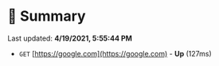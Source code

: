 # 📖 Summary
Last updated: **4/19/2021, 5:55:44 PM**

- `GET` [https://google.com](https://google.com) - **Up** (127ms)
